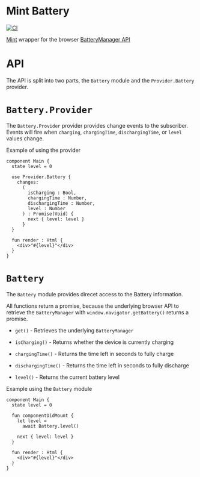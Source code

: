 # Mint Battery

[![CI](https://github.com/farism/mint-battery/actions/workflows/ci.yml/badge.svg)](https://github.com/farism/mint-battery/actions/workflows/ci.yml)

[Mint](https://mint-lang.com/) wrapper for the browser [BatteryManager API](https://developer.mozilla.org/en-US/docs/Web/API/BatteryManager)

# API

The API is split into two parts, the `Battery` module and the `Provider.Battery` provider.

# `Battery.Provider`

The `Battery.Provider` provider provides change events to the subscriber. Events will fire when `charging`, `chargingTime`, `dischargingTime`, or `level` values change.

Example of using the provider

```mint
component Main {
  state level = 0

  use Provider.Battery {
    changes:
      (
        isCharging : Bool,
        chargingTime : Number,
        dischargingTime : Number,
        level : Number
      ) : Promise(Void) {
        next { level: level }
      }
  }

  fun render : Html {
    <div>"#{level}"</div>
  }
}
```

# `Battery`

The `Battery` module provides direcet access to the Battery information. 

All functions return a promise, because the underlying browser API to retrieve the `BatteryManager` with `window.navigator.getBattery()` returns a promise.

- `get()` - Retrieves the underlying `BatteryManager`

- `isCharging()` - Returns whether the device is currently charging

- `chargingTime()` - Returns the time left in seconds to fully charge

- `dischargingTime()` - Returns the time left in seconds to fully discharge

- `level()` - Returns the current battery level

Example using the `Battery` module

```mint
component Main {
  state level = 0

  fun componentDidMount {
    let level =
      await Battery.level()

    next { level: level }
  }

  fun render : Html {
    <div>"#{level}"</div>
  }
}
```